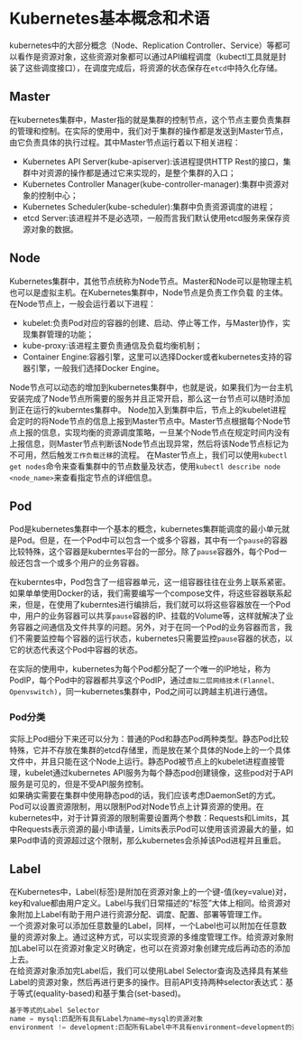 # Kubernetes基本概念和术语

kubernetes中的大部分概念（Node、Replication Controller、Service）等都可以看作是资源对象，这些资源对象都可以通过API编程调度（kubectl工具就是封装了这些调度接口），在调度完成后，将资源的状态保存在`etcd`中持久化存储。
## Master
在kubernetes集群中，Master指的就是集群的控制节点，这个节点主要负责集群的管理和控制。在实际的使用中，我们对于集群的操作都是发送到Master节点，由它负责具体的执行过程。其中Master节点运行着以下相关进程：
 - Kubernetes API Server(kube-apiserver):该进程提供HTTP Rest的接口，集群中对资源的操作都是通过它来实现的，是整个集群的入口；
 - Kubernetes Controller Manager(kube-controller-manager):集群中资源对象的控制中心；
 - Kubernetes Scheduler(kube-scheduler):集群中负责资源调度的进程；
 - etcd Server:该进程并不是必选项，一般而言我们默认使用etcd服务来保存资源对象的数据。

## Node
Kubernetes集群中，其他节点统称为Node节点。Master和Node可以是物理主机也可以是虚拟主机。在Kubernetes集群中，Node节点是负责工作负载 的主体。在Node节点上，一般会运行着以下进程：
 - kubelet:负责Pod对应的容器的创建、启动、停止等工作，与Master协作，实现集群管理的功能；
 - kube-proxy:该进程主要负责通信及负载均衡机制；
 - Container Engine:容器引擎，这里可以选择Docker或者kubernetes支持的容器引擎，一般我们选择Docker Engine。

Node节点可以动态的增加到kubernetes集群中，也就是说，如果我们为一台主机安装完成了Node节点所需要的服务并且正常开启，那么这一台节点可以随时添加到正在运行的kuberntes集群中。
Node加入到集群中后，节点上的kubelet进程会定时的将Node节点的信息上报到Master节点中。Master节点根据每个Node节点上报的信息，实现均衡的资源调度策略，一旦某个Node节点在规定时间内没有上报信息，则Master节点判断该Node节点出现异常，然后将该Node节点标记为不可用，然后触发`工作负载迁移`的流程。
在Master节点上，我们可以使用`kubectl get nodes`命令来查看集群中的节点数量及状态，使用`kubectl describe node <node_name>`来查看指定节点的详细信息。

## Pod
Pod是kubernetes集群中一个基本的概念，kubernetes集群能调度的最小单元就是Pod。但是，在一个Pod中可以包含一个或多个容器，其中有一个`pause`的容器比较特殊，这个容器是kuberntes平台的一部分。除了`pause`容器外，每个Pod一般还包含一个或多个用户的业务容器。

在kuberntes中，Pod包含了一组容器单元，这一组容器往往在业务上联系紧密。如果单单使用Docker的话，我们需要编写一个compose文件，将这些容器联系起来，但是，在使用了kuberntes进行编排后，我们就可以将这些容器放在一个Pod中，用户的业务容器可以共享`pause`容器的IP、挂载的Volume等，这样就解决了业务容器之间通信及文件共享的问题。另外，对于在同一个Pod的业务容器而言，我们不需要监控每个容器的运行状态，kubernetes只需要监控`pause`容器的状态，以它的状态代表这个Pod中容器的状态。

在实际的使用中，kubernetes为每个Pod都分配了一个唯一的IP地址，称为PodIP，每个Pod中的容器都共享这个PodIP，通过`虚拟二层网络技术(Flannel、Openvswitch)`，同一kubernetes集群中，Pod之间可以跨越主机进行通信。
### Pod分类
实际上Pod细分下来还可以分为：普通的Pod和静态Pod两种类型。静态Pod比较特殊，它并不存放在集群的etcd存储里，而是放在某个具体的Node上的一个具体文件中，并且只能在这个Node上运行。静态Pod被节点上的kubelet进程直接管理，kubelet通过kubernetes API服务为每个静态pod创建镜像，这些pod对于API服务是可见的，但是不受API服务控制。  
如果确实需要在集群中使用静态pod的话，我们应该考虑DaemonSet的方式。  
Pod可以设置资源限制，用以限制Pod对Node节点上计算资源的使用。在kubernetes中，对于计算资源的限制需要设置两个参数：Requests和Limits，其中Requests表示资源的最小申请量，Limits表示Pod可以使用该资源最大的量，如果Pod申请的资源超过这个限制，那么kubernetes会杀掉该Pod进程并且重启。  

## Label
在Kubernetes中，Label(标签)是附加在资源对象上的一个键-值(key=value)对，key和value都由用户定义。Label与我们日常描述的“标签”大体上相同。给资源对象附加上Label有助于用户进行资源分配、调度、配置、部署等管理工作。  
一个资源对象可以添加任意数量的Label，同样，一个Label也可以附加在任意数量的资源对象上。通过这种方式，可以实现资源的多维度管理工作。给资源对象附加Label可以在资源对象定义时确定，也可以在资源对象创建完成后再动态的添加上去。  
在给资源对象添加完Label后，我们可以使用Label Selector查询及选择具有某些Label的资源对象，然后再进行更多的操作。目前API支持两种selector表达式：基于等式(equality-based)和基于集合(set-based)。  

```python
基于等式的Label Selector
name = mysql:匹配所有具有Label为name=mysql的资源对象
environment != development:匹配所有Label中不具有environment=development的资源对象


```